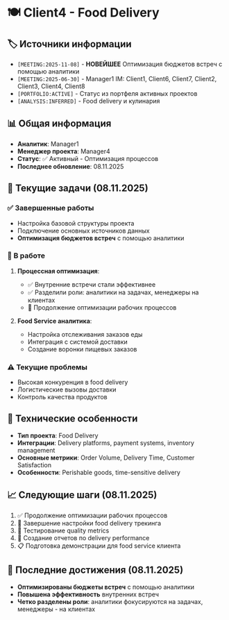 # 🍽️ Client4 - Food Delivery

## 🏷️ Источники информации
- `[MEETING:2025-11-08]` - **НОВЕЙШЕЕ** Оптимизация бюджетов встреч с помощью аналитики
- `[MEETING:2025-06-30]` - Manager1 IM: Client1, Client6, Client7, Client2, Client3, Client4, Client8
- `[PORTFOLIO:ACTIVE]` - Статус из портфеля активных проектов
- `[ANALYSIS:INFERRED]` - Food delivery и кулинария

## 📊 Общая информация
- **Аналитик**: Manager1
- **Менеджер проекта**: Manager4
- **Статус**: ✅ Активный - Оптимизация процессов
- **Последнее обновление**: 08.11.2025

## 🎯 Текущие задачи (08.11.2025)

### ✅ Завершенные работы
- Настройка базовой структуры проекта
- Подключение основных источников данных
- **Оптимизация бюджетов встреч** с помощью аналитики

### 🔄 В работе
1. **Процессная оптимизация**:
   - ✅ Внутренние встречи стали эффективнее
   - ✅ Разделили роли: аналитики на задачах, менеджеры на клиентах
   - 🔄 Продолжение оптимизации рабочих процессов

2. **Food Service аналитика**:
   - Настройка отслеживания заказов еды
   - Интеграция с системой доставки
   - Создание воронки пищевых заказов

### ⚠️ Текущие проблемы
- Высокая конкуренция в food delivery
- Логистические вызовы доставки
- Контроль качества продуктов

## 🔧 Технические особенности
- **Тип проекта**: Food Delivery
- **Интеграции**: Delivery platforms, payment systems, inventory management
- **Основные метрики**: Order Volume, Delivery Time, Customer Satisfaction
- **Особенности**: Perishable goods, time-sensitive delivery

## 📈 Следующие шаги (08.11.2025)
1. ✅ Продолжение оптимизации рабочих процессов
2. 🔄 Завершение настройки food delivery трекинга
3. 🔄 Тестирование quality metrics
4. 🔄 Создание отчетов по delivery performance
5. 📋 Подготовка демонстрации для food service клиента

## 🎯 Последние достижения (08.11.2025)
- **Оптимизированы бюджеты встреч** с помощью аналитики
- **Повышена эффективность** внутренних встреч
- **Четко разделены роли**: аналитики фокусируются на задачах, менеджеры - на клиентах
